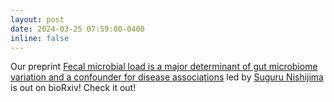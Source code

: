 ```yaml
---
layout: post
date: 2024-03-25 07:59:00-0400
inline: false
---
```


Our preprint [Fecal microbial load is a major determinant of gut microbiome variation and a confounder for disease associations](https://www.biorxiv.org/content/10.1101/2024.03.18.584290v1.abstract) led by [Suguru Nishijima](https://twitter.com/NishijimaSuguru) is out on bioRxiv! Check it out!
